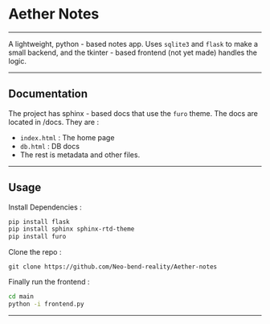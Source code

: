 # Aether Notes
---

A lightweight, python - based notes app. Uses `sqlite3` and `flask` to make a small backend, 
and the tkinter - based frontend (not yet made) handles the logic.

---

## Documentation
The project has sphinx - based docs that use the `furo` theme. The docs are located in /docs. They are :
- `index.html` : The home page
- `db.html` : DB docs 
- The rest is metadata and other files.

---

## Usage
Install Dependencies :
```bash
pip install flask
pip install sphinx sphinx-rtd-theme
pip install furo
```
Clone the repo :
```
git clone https://github.com/Neo-bend-reality/Aether-notes
```
Finally run the frontend :
```bash
cd main
python -i frontend.py
```
---